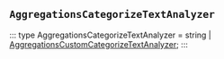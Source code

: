 ## `AggregationsCategorizeTextAnalyzer`
:::
type AggregationsCategorizeTextAnalyzer = string | [AggregationsCustomCategorizeTextAnalyzer](./AggregationsCustomCategorizeTextAnalyzer.md);
:::
